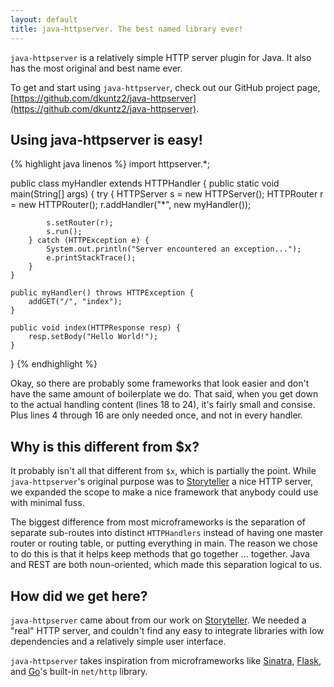 ```yaml
---
layout: default
title: java-httpserver. The best named library ever!
---
```


`java-httpserver` is a relatively simple HTTP server plugin for Java.
It also has the most original and best name ever.

To get and start using `java-httpserver`, check out our GitHub project page, [https://github.com/dkuntz2/java-httpserver](https://github.com/dkuntz2/java-httpserver).

## Using java-httpserver is easy!

{% highlight java linenos %}
import httpserver.*;

public class myHandler extends HTTPHandler {
    public static void main(String[] args) {
        try {
            HTTPServer s = new HTTPServer();
            HTTPRouter r = new HTTPRouter();
            r.addHandler("*", new myHandler());

            s.setRouter(r);
            s.run();
        } catch (HTTPException e) {
            System.out.println("Server encountered an exception...");
            e.printStackTrace();
        }
    }

    public myHandler() throws HTTPException {
        addGET("/", "index");
    }

    public void index(HTTPResponse resp) {
        resp.setBody("Hello World!");
    }
}
{% endhighlight %}

Okay, so there are probably some frameworks that look easier and don't have the same amount of boilerplate we do. That said, when you get down to the actual handling content (lines 18 to 24), it's fairly small and consise. Plus lines 4 through 16 are only needed once, and not in every handler.


## Why is this different from $x?

It probably isn't all that different from `$x`, which is partially the point. While `java-httpserver`'s original purpose was to [Storyteller](http://storytellersoftware.com) a nice HTTP server, we expanded the scope to make a nice framework that anybody could use with minimal fuss.

The biggest difference from most microframeworks is the separation of separate sub-routes into distinct `HTTPHandlers` instead of having one master router or routing table, or putting everything in main. The reason we chose to do this is that it helps keep methods that go together ... together. Java and REST are both noun-oriented, which made this separation logical to us.


## How did we get here?

`java-httpserver` came about from our work on [Storyteller](http://storytellersoftware.com). We needed a "real" HTTP server, and couldn't find any easy to integrate libraries with low dependencies and a relatively simple user interface.

`java-httpserver` takes inspiration from microframeworks like [Sinatra](http://sinatrarb.com), [Flask](http://flask.pocoo.org), and [Go](http://golang.org)'s built-in `net/http` library.

